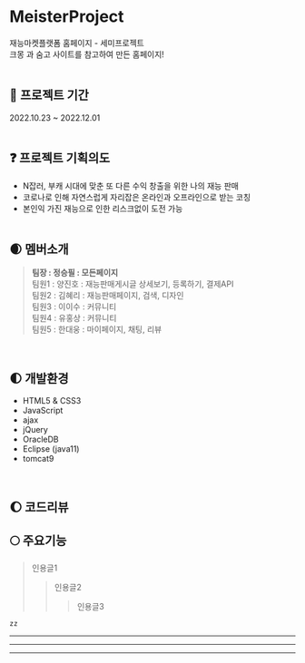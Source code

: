 # MeisterProject
재능마켓플랫폼 홈페이지 - 세미프로젝트<br>
크몽 과 숨고 사이트를 참고하여 만든 홈페이지!
<br><br>

## :dizzy: 프로젝트 기간 
2022.10.23 ~ 2022.12.01
<br><br>

## :question: 프로젝트 기획의도 
- N잡러, 부캐 시대에 맞춘 또 다른 수익 창출을 위한 나의 재능 판매
- 코로나로 인해 자연스럽게 자리잡은 온라인과 오프라인으로 받는 코칭
- 본인익 가진 재능으로 인한 리스크없이 도전 가능
<br><br>

## :waxing_crescent_moon: 멤버소개
> <b>팀장 : 정승필 : 모든페이지 </b><br>
> 팀원1 : 양진호 : 재능판매게시글 상세보기, 등록하기, 결제API<br>
> 팀원2 : 김혜리 : 재능판매페이지, 검색, 디자인<br>
> 팀원3 : 이이수 : 커뮤니티<br>
> 팀원4 : 유홍상 : 커뮤니티<br>
> 팀원5 : 한대웅 : 마이페이지, 채팅, 리뷰
<br>

## :first_quarter_moon: 개발환경
- HTML5 & CSS3
- JavaScript
- ajax
- jQuery
- OracleDB
- Eclipse (java11)
- tomcat9
<br>

## :waxing_gibbous_moon: 코드리뷰

## :full_moon: 주요기능
>인용글1
>> 인용글2
>>> 인용글3

```
zz
```

___
***
___
